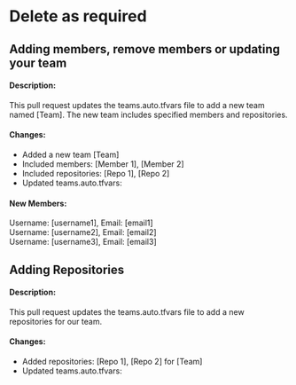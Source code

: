 # Delete as required

## Adding members, remove members or updating your team
#### Description:
This pull request updates the teams.auto.tfvars file to add a new team named [Team]. The new team includes specified members and repositories.
#### Changes:
* Added a new team [Team]
* Included members: [Member 1], [Member 2]
* Included repositories: [Repo 1], [Repo 2]
* Updated teams.auto.tfvars:

#### New Members:  
Username: [username1], Email: [email1]  
Username: [username2], Email: [email2]  
Username: [username3], Email: [email3]


## Adding Repositories

#### Description:
This pull request updates the teams.auto.tfvars file to add a new repositories for our team.
#### Changes:
* Added repositories: [Repo 1], [Repo 2] for [Team]
* Updated teams.auto.tfvars: